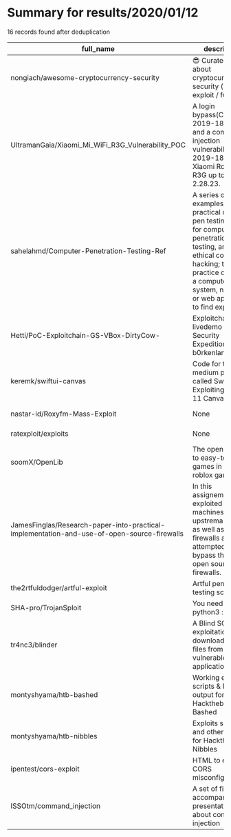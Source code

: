 
# Summary for results/2020/01/12
    
16 records found after deduplication

| full_name | description | html_url | matched_list | matched_count | pushed_at | size | stargazers_count | language | forks_count |
|--------------------------------------------------------------------------------------------|----------------------------------------------------------------------------------------------------------------------------------------------------------------------------------------------------------------------------|---------------------------------------------------------------------------------------------------------------|----------------------------------------------------------------|-----------------|---------------------------|--------|--------------------|------------|---------------|
| nongiach/awesome-cryptocurrency-security | 😎 Curated list about cryptocurrency security (reverse / exploit / fuzz..) | https://github.com/nongiach/awesome-cryptocurrency-security | ['exploit'] | 1 | 2020-01-12 02:19:27+00:00 | 31 | 112 | | 28 |
| UltramanGaia/Xiaomi_Mi_WiFi_R3G_Vulnerability_POC | A login bypass(CVE-2019-18371) and a command injection vulnerability(CVE-2019-18370) in Xiaomi Router R3G up to version 2.28.23. | https://github.com/UltramanGaia/Xiaomi_Mi_WiFi_R3G_Vulnerability_POC | ['command injection', 'cve poc', 'cve-2', 'vulnerability poc'] | 4 | 2020-01-12 02:34:45+00:00 | 206 | 146 | Python | 27 |
| sahelahmd/Computer-Penetration-Testing-Ref | A series of examples on the practical usage of pen testing tools for computer penetration testing, and ethical computer hacking; the practice of testing a computers system, network or web application to find exploits. | https://github.com/sahelahmd/Computer-Penetration-Testing-Ref | ['exploit'] | 1 | 2020-01-12 14:18:56+00:00 | 42 | 0 | | 0 |
| Hetti/PoC-Exploitchain-GS-VBox-DirtyCow- | Exploitchain of my livedemo from my Security Expedition in b0rkenland talk | https://github.com/Hetti/PoC-Exploitchain-GS-VBox-DirtyCow- | ['exploit'] | 1 | 2020-01-12 23:07:17+00:00 | 2594 | 2 | Python | 0 |
| keremk/swiftui-canvas | Code for the medium post called SwiftUI - Exploiting Xcode 11 Canvas | https://github.com/keremk/swiftui-canvas | ['exploit'] | 1 | 2020-01-12 14:19:36+00:00 | 1749 | 1 | Swift | 1 |
| nastar-id/Roxyfm-Mass-Exploit | None | https://github.com/nastar-id/Roxyfm-Mass-Exploit | ['exploit'] | 1 | 2020-01-12 11:19:38+00:00 | 7 | 0 | PHP | 0 |
| ratexploit/exploits | None | https://github.com/ratexploit/exploits | ['exploit'] | 1 | 2020-01-12 07:37:19+00:00 | 28 | 0 | | 0 |
| soomX/OpenLib | The open library to easy-to-exploit games in the roblox games. | https://github.com/soomX/OpenLib | ['exploit'] | 1 | 2020-01-12 01:38:56+00:00 | 19 | 0 | Lua | 0 |
| JamesFinglas/Research-paper-into-practical-implementation-and-use-of-open-source-firewalls | In this assignement we exploited machines, set up upstrema firewalls as well as local firewalls and attempted to bypass these open source firewalls. | https://github.com/JamesFinglas/Research-paper-into-practical-implementation-and-use-of-open-source-firewalls | ['exploit'] | 1 | 2020-01-12 03:32:22+00:00 | 21281 | 0 | | 0 |
| the2rtfuldodger/artful-exploit | Artful penetration testing scripts. | https://github.com/the2rtfuldodger/artful-exploit | ['exploit'] | 1 | 2020-01-12 08:43:54+00:00 | 17 | 0 | Python | 0 |
| SHA-pro/TrojanSploit | You need to use python3 :) | https://github.com/SHA-pro/TrojanSploit | ['sploit'] | 1 | 2020-01-12 12:50:02+00:00 | 3 | 0 | Python | 0 |
| tr4nc3/blinder | A Blind SQLi exploitation tool to download remote files from a vulnerable application | https://github.com/tr4nc3/blinder | ['exploit'] | 1 | 2020-01-12 17:06:20+00:00 | 7 | 1 | Perl | 0 |
| montyshyama/htb-bashed | Working exploit scripts & Nmap output for Hackthebox Bashed | https://github.com/montyshyama/htb-bashed | ['exploit'] | 1 | 2020-01-12 19:15:00+00:00 | 4 | 0 | PHP | 0 |
| montyshyama/htb-nibbles | Exploits scripts and other codes for Hackthebox Nibbles | https://github.com/montyshyama/htb-nibbles | ['exploit'] | 1 | 2020-01-12 19:13:26+00:00 | 14 | 0 | Ruby | 0 |
| ipentest/cors-exploit | HTML to exploit CORS misconfigurations | https://github.com/ipentest/cors-exploit | ['exploit'] | 1 | 2020-01-12 20:01:24+00:00 | 1 | 0 | HTML | 0 |
| ISSOtm/command_injection | A set of files accompanying a presentation about command injection | https://github.com/ISSOtm/command_injection | ['command injection'] | 1 | 2020-01-12 20:21:10+00:00 | 1 | 0 | C | 0 |

